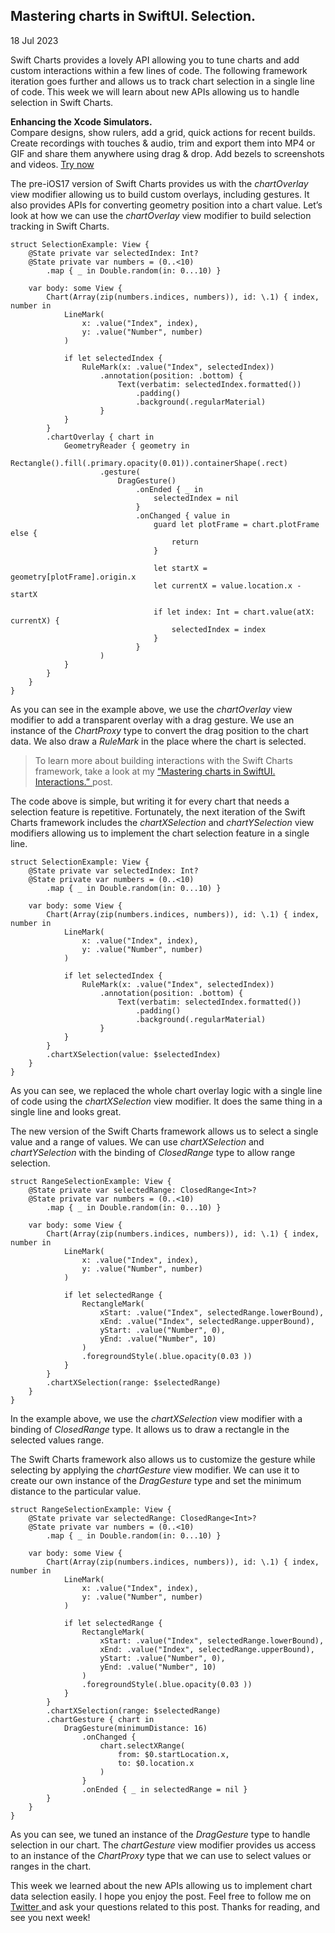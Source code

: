 ##  Mastering charts in SwiftUI. Selection.

18 Jul 2023

Swift Charts provides a lovely API allowing you to tune charts and add custom
interactions within a few lines of code. The following framework iteration
goes further and allows us to track chart selection in a single line of code.
This week we will learn about new APIs allowing us to handle selection in
Swift Charts.

**Enhancing the Xcode Simulators.**  
Compare designs, show rulers, add a grid, quick actions for recent builds.
Create recordings with touches & audio, trim and export them into MP4 or GIF
and share them anywhere using drag & drop. Add bezels to screenshots and
videos. [ Try now ](https://gumroad.com/a/931293139/ftvbh)

The pre-iOS17 version of Swift Charts provides us with the _chartOverlay_ view
modifier allowing us to build custom overlays, including gestures. It also
provides APIs for converting geometry position into a chart value. Let’s look
at how we can use the _chartOverlay_ view modifier to build selection tracking
in Swift Charts.

    
    
    struct SelectionExample: View {
        @State private var selectedIndex: Int?
        @State private var numbers = (0..<10)
            .map { _ in Double.random(in: 0...10) }
        
        var body: some View {
            Chart(Array(zip(numbers.indices, numbers)), id: \.1) { index, number in
                LineMark(
                    x: .value("Index", index),
                    y: .value("Number", number)
                )
                
                if let selectedIndex {
                    RuleMark(x: .value("Index", selectedIndex))
                        .annotation(position: .bottom) {
                            Text(verbatim: selectedIndex.formatted())
                                .padding()
                                .background(.regularMaterial)
                        }
                }
            }
            .chartOverlay { chart in
                GeometryReader { geometry in
                    Rectangle().fill(.primary.opacity(0.01)).containerShape(.rect)
                        .gesture(
                            DragGesture()
                                .onEnded { _ in
                                    selectedIndex = nil
                                }
                                .onChanged { value in
                                    guard let plotFrame = chart.plotFrame else {
                                        return
                                    }
                                    
                                    let startX = geometry[plotFrame].origin.x
                                    let currentX = value.location.x - startX
                                    
                                    if let index: Int = chart.value(atX: currentX) {
                                        selectedIndex = index
                                    }
                                }
                        )
                }
            }
        }
    }
    

As you can see in the example above, we use the _chartOverlay_ view modifier
to add a transparent overlay with a drag gesture. We use an instance of the
_ChartProxy_ type to convert the drag position to the chart data. We also draw
a _RuleMark_ in the place where the chart is selected.

> To learn more about building interactions with the Swift Charts framework,
> take a look at my [ “Mastering charts in SwiftUI. Interactions.”
> ](/2023/02/06/mastering-charts-in-swiftui-interactions/) post.

The code above is simple, but writing it for every chart that needs a
selection feature is repetitive. Fortunately, the next iteration of the Swift
Charts framework includes the _chartXSelection_ and _chartYSelection_ view
modifiers allowing us to implement the chart selection feature in a single
line.

    
    
    struct SelectionExample: View {
        @State private var selectedIndex: Int?
        @State private var numbers = (0..<10)
            .map { _ in Double.random(in: 0...10) }
        
        var body: some View {
            Chart(Array(zip(numbers.indices, numbers)), id: \.1) { index, number in
                LineMark(
                    x: .value("Index", index),
                    y: .value("Number", number)
                )
                
                if let selectedIndex {
                    RuleMark(x: .value("Index", selectedIndex))
                        .annotation(position: .bottom) {
                            Text(verbatim: selectedIndex.formatted())
                                .padding()
                                .background(.regularMaterial)
                        }
                }
            }
            .chartXSelection(value: $selectedIndex)
        }
    }
    

As you can see, we replaced the whole chart overlay logic with a single line
of code using the _chartXSelection_ view modifier. It does the same thing in a
single line and looks great.

The new version of the Swift Charts framework allows us to select a single
value and a range of values. We can use _chartXSelection_ and
_chartYSelection_ with the binding of _ClosedRange_ type to allow range
selection.

    
    
    struct RangeSelectionExample: View {
        @State private var selectedRange: ClosedRange<Int>?
        @State private var numbers = (0..<10)
            .map { _ in Double.random(in: 0...10) }
        
        var body: some View {
            Chart(Array(zip(numbers.indices, numbers)), id: \.1) { index, number in
                LineMark(
                    x: .value("Index", index),
                    y: .value("Number", number)
                )
                
                if let selectedRange {
                    RectangleMark(
                        xStart: .value("Index", selectedRange.lowerBound),
                        xEnd: .value("Index", selectedRange.upperBound),
                        yStart: .value("Number", 0),
                        yEnd: .value("Number", 10)
                    )
                    .foregroundStyle(.blue.opacity(0.03 ))
                }
            }
            .chartXSelection(range: $selectedRange)
        }
    }
    

In the example above, we use the _chartXSelection_ view modifier with a
binding of _ClosedRange_ type. It allows us to draw a rectangle in the
selected values range.

The Swift Charts framework also allows us to customize the gesture while
selecting by applying the _chartGesture_ view modifier. We can use it to
create our own instance of the _DragGesture_ type and set the minimum distance
to the particular value.

    
    
    struct RangeSelectionExample: View {
        @State private var selectedRange: ClosedRange<Int>?
        @State private var numbers = (0..<10)
            .map { _ in Double.random(in: 0...10) }
        
        var body: some View {
            Chart(Array(zip(numbers.indices, numbers)), id: \.1) { index, number in
                LineMark(
                    x: .value("Index", index),
                    y: .value("Number", number)
                )
                
                if let selectedRange {
                    RectangleMark(
                        xStart: .value("Index", selectedRange.lowerBound),
                        xEnd: .value("Index", selectedRange.upperBound),
                        yStart: .value("Number", 0),
                        yEnd: .value("Number", 10)
                    )
                    .foregroundStyle(.blue.opacity(0.03 ))
                }
            }
            .chartXSelection(range: $selectedRange)
            .chartGesture { chart in
                DragGesture(minimumDistance: 16)
                    .onChanged {
                        chart.selectXRange(
                            from: $0.startLocation.x,
                            to: $0.location.x
                        )
                    }
                    .onEnded { _ in selectedRange = nil }
            }
        }
    }
    

As you can see, we tuned an instance of the _DragGesture_ type to handle
selection in our chart. The _chartGesture_ view modifier provides us access to
an instance of the _ChartProxy_ type that we can use to select values or
ranges in the chart.

This week we learned about the new APIs allowing us to implement chart data
selection easily. I hope you enjoy the post. Feel free to follow me on [
Twitter ](https://twitter.com/mecid) and ask your questions related to this
post. Thanks for reading, and see you next week!

